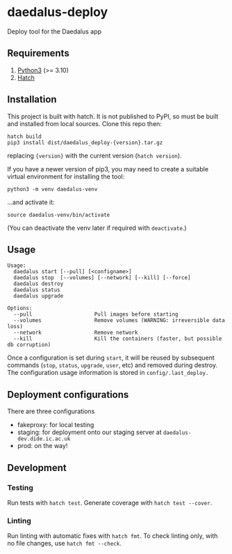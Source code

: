 # daedalus-deploy
Deploy tool for the Daedalus app

## Requirements

1. [Python3](https://www.python.org/downloads/) (>= 3.10)
2. [Hatch](https://hatch.pypa.io/latest/install/)

## Installation

This project is built with hatch. It is not published to PyPI, so must be built and installed from local sources.
Clone this repo then:
```
hatch build 
pip3 install dist/daedalus_deploy-{version}.tar.gz
```
replacing `{version}` with the current version (`hatch version`).

If you have a newer version of pip3, you may need to create a suitable virtual environment for installing the tool:
```
python3 -m venv daedalus-venv
```
...and activate it:
```
source daedalus-venv/bin/activate
```
(You can deactivate the venv later if required with `deactivate`.)

## Usage

```
Usage:
  daedalus start [--pull] [<configname>]
  daedalus stop  [--volumes] [--network] [--kill] [--force]
  daedalus destroy
  daedalus status
  daedalus upgrade

Options:
  --pull                    Pull images before starting
  --volumes                 Remove volumes (WARNING: irreversible data loss)
  --network                 Remove network
  --kill                    Kill the containers (faster, but possible db corruption)
```

Once a configuration is set during `start`, it will be reused by subsequent commands
(`stop`, `status`, `upgrade`, `user`, etc) and removed during destroy.
The configuration usage information is stored in `config/.last_deploy.`

## Deployment configurations
There are three configurations
- fakeproxy: for local testing
- staging: for deployment onto our staging server at `daedalus-dev.dide.ic.ac.uk`
- prod: on the way!

## Development

### Testing
Run tests with `hatch test`. Generate coverage with `hatch test --cover`.

### Linting
Run linting with automatic fixes with `hatch fmt`. To check linting only, with no file changes, use `hatch fmt --check`.
